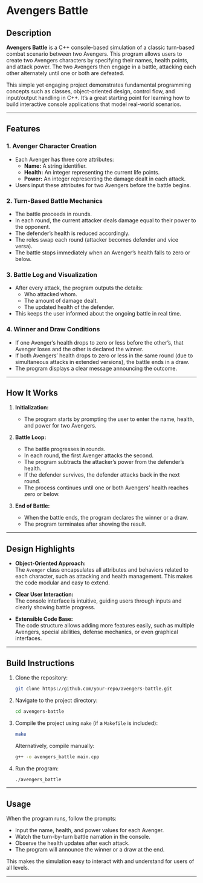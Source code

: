 # Avengers Battle

## Description

**Avengers Battle** is a C++ console-based simulation of a classic turn-based combat scenario between two Avengers. This program allows users to create two Avengers characters by specifying their names, health points, and attack power. The two Avengers then engage in a battle, attacking each other alternately until one or both are defeated.

This simple yet engaging project demonstrates fundamental programming concepts such as classes, object-oriented design, control flow, and input/output handling in C++. It’s a great starting point for learning how to build interactive console applications that model real-world scenarios.

---

## Features

### 1. **Avenger Character Creation**
- Each Avenger has three core attributes:
  - **Name:** A string identifier.
  - **Health:** An integer representing the current life points.
  - **Power:** An integer representing the damage dealt in each attack.
- Users input these attributes for two Avengers before the battle begins.

### 2. **Turn-Based Battle Mechanics**
- The battle proceeds in rounds.
- In each round, the current attacker deals damage equal to their power to the opponent.
- The defender’s health is reduced accordingly.
- The roles swap each round (attacker becomes defender and vice versa).
- The battle stops immediately when an Avenger’s health falls to zero or below.

### 3. **Battle Log and Visualization**
- After every attack, the program outputs the details:
  - Who attacked whom.
  - The amount of damage dealt.
  - The updated health of the defender.
- This keeps the user informed about the ongoing battle in real time.

### 4. **Winner and Draw Conditions**
- If one Avenger’s health drops to zero or less before the other’s, that Avenger loses and the other is declared the winner.
- If both Avengers’ health drops to zero or less in the same round (due to simultaneous attacks in extended versions), the battle ends in a draw.
- The program displays a clear message announcing the outcome.

---

## How It Works

1. **Initialization:**
   - The program starts by prompting the user to enter the name, health, and power for two Avengers.

2. **Battle Loop:**
   - The battle progresses in rounds.
   - In each round, the first Avenger attacks the second.
   - The program subtracts the attacker’s power from the defender’s health.
   - If the defender survives, the defender attacks back in the next round.
   - The process continues until one or both Avengers’ health reaches zero or below.

3. **End of Battle:**
   - When the battle ends, the program declares the winner or a draw.
   - The program terminates after showing the result.

---

## Design Highlights

- **Object-Oriented Approach:**  
  The `Avenger` class encapsulates all attributes and behaviors related to each character, such as attacking and health management. This makes the code modular and easy to extend.

- **Clear User Interaction:**  
  The console interface is intuitive, guiding users through inputs and clearly showing battle progress.

- **Extensible Code Base:**  
  The code structure allows adding more features easily, such as multiple Avengers, special abilities, defense mechanics, or even graphical interfaces.

---

## Build Instructions

1. Clone the repository:
    ```bash
    git clone https://github.com/your-repo/avengers-battle.git
    ```

2. Navigate to the project directory:
    ```bash
    cd avengers-battle
    ```

3. Compile the project using `make` (if a `Makefile` is included):
    ```bash
    make
    ```

   Alternatively, compile manually:
    ```bash
    g++ -o avengers_battle main.cpp
    ```

4. Run the program:
    ```bash
    ./avengers_battle
    ```

---

## Usage

When the program runs, follow the prompts:

- Input the name, health, and power values for each Avenger.
- Watch the turn-by-turn battle narration in the console.
- Observe the health updates after each attack.
- The program will announce the winner or a draw at the end.

This makes the simulation easy to interact with and understand for users of all levels.

---
